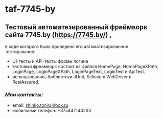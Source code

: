 # taf-7745-by
## **Тестовый автоматезированный фреймворк сайта 7745.by** (https://7745.by/) ,
в ходе  которого было проведено его автоматизированное тестирование:
* UI-тесты и API-тесты формы логина
* тестовый фреймворк состоит из файлов HomePage, HomePageXPath, LoginPage, LoginPageXPath, LoginPageText, LoginTest и ApiTest.
* использовались библиотеки JUnit, Selenium WebDriver и RestAssured.
### *Мои контакты:* ###
* email: zhinko.toni@inbox.ru
* мобильный телефон: +375447144233


